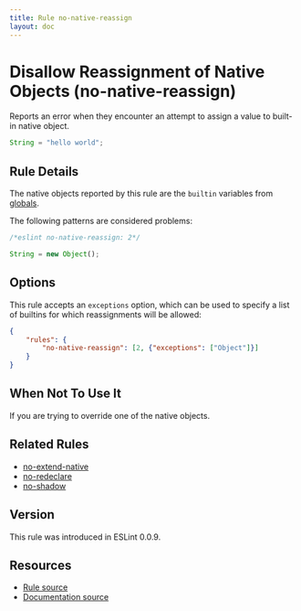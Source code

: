 ```yaml
---
title: Rule no-native-reassign
layout: doc
---
```

<!-- Note: No pull requests accepted for this file. See README.md in the root directory for details. -->

# Disallow Reassignment of Native Objects (no-native-reassign)

Reports an error when they encounter an attempt to assign a value to built-in native object.

```js
String = "hello world";
```

## Rule Details

The native objects reported by this rule are the `builtin` variables from [globals](https://github.com/sindresorhus/globals/).

The following patterns are considered problems:

```js
/*eslint no-native-reassign: 2*/

String = new Object();
```

## Options

This rule accepts an `exceptions` option, which can be used to specify a list of builtins for which reassignments will be allowed:

```json
{
    "rules": {
        "no-native-reassign": [2, {"exceptions": ["Object"]}]
    }
}
```

## When Not To Use It

If you are trying to override one of the native objects.

## Related Rules

* [no-extend-native](no-extend-native)
* [no-redeclare](no-redeclare)
* [no-shadow](no-shadow)

## Version

This rule was introduced in ESLint 0.0.9.

## Resources

* [Rule source](https://github.com/eslint/eslint/tree/master/lib/rules/no-native-reassign.js)
* [Documentation source](https://github.com/eslint/eslint/tree/master/docs/rules/no-native-reassign.md)
